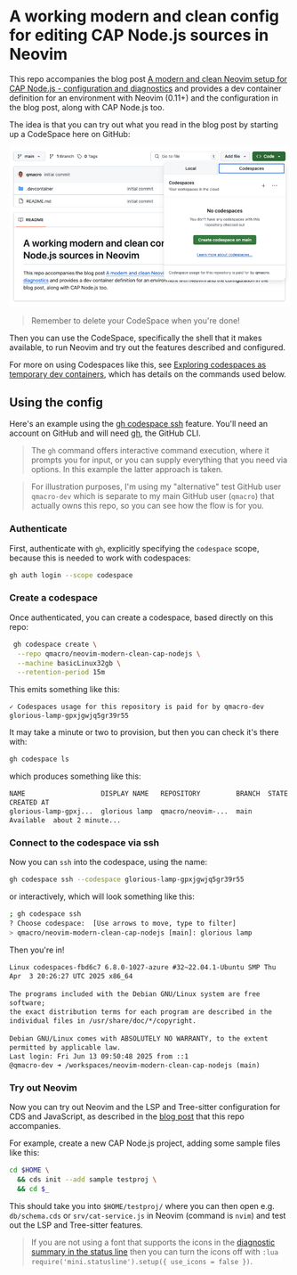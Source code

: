# A working modern and clean config for editing CAP Node.js sources in Neovim

This repo accompanies the blog post [A modern and clean Neovim setup for CAP Node.js - configuration and diagnostics](https://qmacro.org/blog/posts/2025/06/10/a-modern-and-clean-neovim-setup-for-cap-node.js-configuration-and-diagnostics/) and provides a dev container definition for an environment with Neovim (0.11+) and the configuration in the blog post, along with CAP Node.js too.

The idea is that you can try out what you read in the blog post by starting up a CodeSpace here on GitHub:

![codespace startup](assets/create-codespace-on-main.png)

> Remember to delete your CodeSpace when you're done!

Then you can use the CodeSpace, specifically the shell that it makes available, to run Neovim and try out the features described and configured.

For more on using Codespaces like this, see [Exploring codespaces as temporary dev containers], which has details on the commands used below.

## Using the config

Here's an example using the [gh codespace ssh] feature. You'll need an account on GitHub and will need [gh], the GitHub CLI.

> The `gh` command offers interactive command execution, where it prompts you for input, or you can supply everything that you need via options. In this example the latter approach is taken.

> For illustration purposes, I'm using my "alternative" test GitHub user `qmacro-dev` which is separate to my main GitHub user (`qmacro`) that actually owns this repo, so you can see how the flow is for you.

### Authenticate

First, authenticate with `gh`, explicitly specifying the `codespace` scope, because this is needed to work with codespaces:

```bash
gh auth login --scope codespace
```

### Create a codespace

Once authenticated, you can create a codespace, based directly on this repo:

```bash
 gh codespace create \
  --repo qmacro/neovim-modern-clean-cap-nodejs \
  --machine basicLinux32gb \
  --retention-period 15m
```

This emits something like this:

```text
✓ Codespaces usage for this repository is paid for by qmacro-dev
glorious-lamp-gpxjgwjq5gr39r55
```

It may take a minute or two to provision, but then you can check it's there with:

```bash
gh codespace ls
```

which produces something like this:

```
NAME                   DISPLAY NAME   REPOSITORY         BRANCH  STATE      CREATED AT
glorious-lamp-gpxj...  glorious lamp  qmacro/neovim-...  main    Available  about 2 minute...
```

### Connect to the codespace via ssh

Now you can `ssh` into the codespace, using the name:

```bash
gh codespace ssh --codespace glorious-lamp-gpxjgwjq5gr39r55
```

or interactively, which will look something like this:

```bash
; gh codespace ssh
? Choose codespace:  [Use arrows to move, type to filter]
> qmacro/neovim-modern-clean-cap-nodejs [main]: glorious lamp
```

Then you're in!

```text
Linux codespaces-fbd6c7 6.8.0-1027-azure #32~22.04.1-Ubuntu SMP Thu Apr  3 20:26:27 UTC 2025 x86_64

The programs included with the Debian GNU/Linux system are free software;
the exact distribution terms for each program are described in the
individual files in /usr/share/doc/*/copyright.

Debian GNU/Linux comes with ABSOLUTELY NO WARRANTY, to the extent
permitted by applicable law.
Last login: Fri Jun 13 09:50:48 2025 from ::1
@qmacro-dev ➜ /workspaces/neovim-modern-clean-cap-nodejs (main)
```

### Try out Neovim

Now you can try out Neovim and the LSP and Tree-sitter configuration for CDS and JavaScript, as described in the [blog post] that this repo accompanies.

For example, create a new CAP Node.js project, adding some sample files like this:

```bash
cd $HOME \
  && cds init --add sample testproj \
  && cd $_
```

This should take you into `$HOME/testproj/` where you can then open e.g. `db/schema.cds` or `srv/cat-service.js` in Neovim (command is `nvim`) and test out the LSP and Tree-sitter features.

> If you are not using a font that supports the icons in the [diagnostic summary in the status line] then you can turn the icons off with `:lua require('mini.statusline').setup({ use_icons = false })`.

[Exploring codespaces as temporary dev containers]: https://qmacro.org/blog/posts/2024/01/26/exploring-codespaces-as-temporary-dev-containers/
[gh codespace ssh]: https://cli.github.com/manual/gh_codespace_ssh
[gh]: https://github.com/cli/cli#installation
[blog post]: https://qmacro.org/blog/posts/2025/06/10/a-modern-and-clean-neovim-setup-for-cap-node.js-configuration-and-diagnostics/
[diagnostic summary in the status line]: https://qmacro.org/blog/posts/2025/06/10/a-modern-and-clean-neovim-setup-for-cap-node.js-configuration-and-diagnostics/#diagnostic-summary-in-the-statusline
